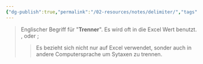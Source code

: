 ```yaml
---
{"dg-publish":true,"permalink":"/02-resources/notes/delimiter/","tags":["code"],"noteIcon":"","updated":"2025-09-05T10:12:28.824+02:00"}
---
```


> Englischer Begriff für "**Trenner**".
> Es wird oft in die Excel Wert benutzt.
> ${,}$ oder ${;}$
>>Es bezieht sich nicht nur auf Excel verwendet, sonder auch in andere Computersprache um Sytaxen zu trennen. 

